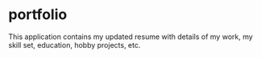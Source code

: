 # portfolio
This application contains my updated resume with details of my work, my skill set, education, hobby projects, etc.
